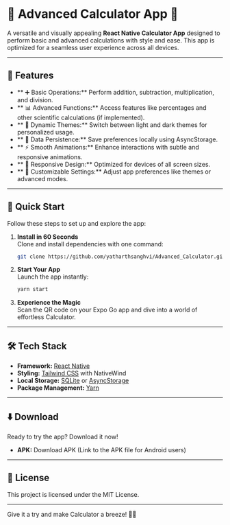 # 🧮 Advanced Calculator App 📱
A versatile and visually appealing **React Native Calculator App** designed to perform basic and advanced calculations with style and ease. This app is optimized for a seamless user experience across all devices.

---

## 🌟 Features
- ** ➕ Basic Operations:** Perform addition, subtraction, multiplication, and division.
- ** 📊 Advanced Functions:** Access features like percentages and other scientific calculations (if implemented).
- ** 🌈 Dynamic Themes:** Switch between light and dark themes for personalized usage.
- ** 📂 Data Persistence:** Save preferences locally using AsyncStorage.
- ** ⚡ Smooth Animations:** Enhance interactions with subtle and responsive animations.
- ** 📱 Responsive Design:** Optimized for devices of all screen sizes.
- ** 🔧 Customizable Settings:** Adjust app preferences like themes or advanced modes.
 
---

## 🚀 Quick Start  
Follow these steps to set up and explore the app:  

1. **Install in 60 Seconds**  
   Clone and install dependencies with one command:  
   ```bash  
   git clone https://github.com/yatharthsanghvi/Advanced_Calculator.git 
   ```  

2. **Start Your App**  
   Launch the app instantly:  
   ```bash  
   yarn start  
   ```  

3. **Experience the Magic**  
   Scan the QR code on your Expo Go app and dive into a world of effortless Calculator.  

---

## 🛠️ Tech Stack  
- **Framework:** [React Native](https://reactnative.dev/)  
- **Styling:** [Tailwind CSS](https://tailwindcss.com/) with NativeWind  
- **Local Storage:** [SQLite](https://github.com/andpor/react-native-sqlite-storage) or [AsyncStorage](https://react-native-async-storage.github.io/async-storage/)  
- **Package Management:** [Yarn](https://yarnpkg.com/)  

---

## ⬇️ Download
Ready to try the app? Download it now!

- **APK:** Download APK (Link to the APK file for Android users)

---

## 📜 License  
This project is licensed under the MIT License.  

---
Give it a try and make Calculator a breeze! 📝✨
